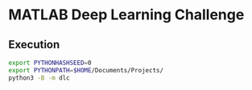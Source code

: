 # MATLAB Deep Learning Challenge

## Execution

```bash
export PYTHONHASHSEED=0
export PYTHONPATH=$HOME/Documents/Projects/
python3 -B -m dlc
```

